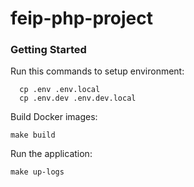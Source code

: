 # feip-php-project

### Getting Started

Run this commands to setup environment:

```
  cp .env .env.local
  cp .env.dev .env.dev.local
```

Build Docker images:

```
make build
```

Run the application:

```
make up-logs
```
